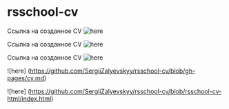 # rsschool-cv

Ссылка на созданное CV ![here](https://SergiiZalyevskyy.github.io/rsschool-cv/cv)

Ссылка на созданное CV ![here](sergiizalyevskyy.github.io/rsschool-cv/cv.)

Ссылка на созданное CV ![here](https://SergiiZalyevskyy.github.io/rsschool-cv/cv.)

![here] (https://github.com/SergiiZalyevskyy/rsschool-cv/blob/gh-pages/cv.md)

![here] (https://github.com/SergiiZalyevskyy/rsschool-cv/blob/rsschool-cv-html/index.html)

